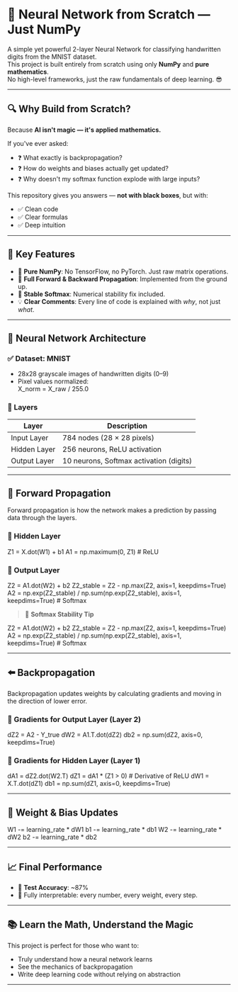 # 🧠 Neural Network from Scratch — Just NumPy

A simple yet powerful 2-layer Neural Network for classifying handwritten digits from the MNIST dataset.  
This project is built entirely from scratch using only **NumPy** and **pure mathematics**.  
No high-level frameworks, just the raw fundamentals of deep learning. 😎

---

## 🔍 Why Build from Scratch?

Because **AI isn't magic — it's applied mathematics.**

If you've ever asked:

- ❓ What exactly is backpropagation?
- ❓ How do weights and biases actually get updated?
- ❓ Why doesn't my softmax function explode with large inputs?

This repository gives you answers — **not with black boxes**, but with:
- ✅ Clean code  
- ✅ Clear formulas  
- ✅ Deep intuition  

---

## 🚀 Key Features

- 🔢 **Pure NumPy**: No TensorFlow, no PyTorch. Just raw matrix operations.
- 🔄 **Full Forward & Backward Propagation**: Implemented from the ground up.
- 📏 **Stable Softmax**: Numerical stability fix included.
- 💡 **Clear Comments**: Every line of code is explained with *why*, not just *what*.

---

## 🧠 Neural Network Architecture

### ✅ Dataset: MNIST
- 28x28 grayscale images of handwritten digits (0–9)
- Pixel values normalized:  
X_norm = X_raw / 255.0

### 🧠 Layers

| Layer         | Description                              |
|---------------|------------------------------------------|
| Input Layer   | 784 nodes (28 × 28 pixels)               |
| Hidden Layer  | 256 neurons, ReLU activation             |
| Output Layer  | 10 neurons, Softmax activation (digits)  |

---

## 🔧 Forward Propagation

Forward propagation is how the network makes a prediction by passing data through the layers.

### 🔹 Hidden Layer
Z1 = X.dot(W1) + b1
A1 = np.maximum(0, Z1)  # ReLU

### 🔹 Output Layer
Z2 = A1.dot(W2) + b2
Z2_stable = Z2 - np.max(Z2, axis=1, keepdims=True)
A2 = np.exp(Z2_stable) / np.sum(np.exp(Z2_stable), axis=1, keepdims=True)  # Softmax


> 📌 **Softmax Stability Tip**

Z2 = A1.dot(W2) + b2
Z2_stable = Z2 - np.max(Z2, axis=1, keepdims=True)
A2 = np.exp(Z2_stable) / np.sum(np.exp(Z2_stable), axis=1, keepdims=True)  # Softmax

---

## ⬅️ Backpropagation

Backpropagation updates weights by calculating gradients and moving in the direction of lower error.

### 🔹 Gradients for Output Layer (Layer 2)
dZ2 = A2 - Y_true
dW2 = A1.T.dot(dZ2)
db2 = np.sum(dZ2, axis=0, keepdims=True)


### 🔹 Gradients for Hidden Layer (Layer 1)
dA1 = dZ2.dot(W2.T)
dZ1 = dA1 * (Z1 > 0)  # Derivative of ReLU
dW1 = X.T.dot(dZ1)
db1 = np.sum(dZ1, axis=0, keepdims=True)


---

## 🧮 Weight & Bias Updates

W1 -= learning_rate * dW1
b1 -= learning_rate * db1
W2 -= learning_rate * dW2
b2 -= learning_rate * db2

---

## 📈 Final Performance

- 🎯 **Test Accuracy**: ~87%
- 💪 Fully interpretable: every number, every weight, every step.

---

## 📚 Learn the Math, Understand the Magic

This project is perfect for those who want to:
- Truly understand how a neural network learns
- See the mechanics of backpropagation
- Write deep learning code without relying on abstraction

---
